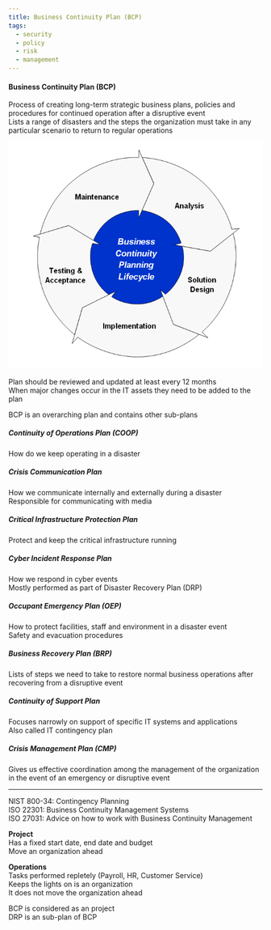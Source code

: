 ```yaml
---
title: Business Continuity Plan (BCP)
tags:
  - security
  - policy
  - risk
  - management
---
```


#### Business Continuity Plan (BCP)

Process of creating long-term strategic business plans, policies and procedures for continued operation after a disruptive event  
Lists a range of disasters and the steps the organization must take in any particular scenario to return to regular operations

![bcp-lifecycle|440](../../images/bcp-lifecycle.png)

Plan should be reviewed and updated at least every 12 months  
When major changes occur in the IT assets they need to be added to the plan 

BCP is an overarching plan and contains other sub-plans

##### Continuity of Operations Plan (COOP)
How do we keep operating in a disaster

##### Crisis Communication Plan
How we communicate internally and externally during a disaster  
Responsible for communicating with media

##### Critical Infrastructure Protection Plan
Protect and keep the critical infrastructure running

##### Cyber Incident Response Plan
How we respond in cyber events  
Mostly performed as part of Disaster Recovery Plan (DRP)

##### Occupant Emergency Plan (OEP)
How to protect facilities, staff and environment in a disaster event  
Safety and evacuation procedures

##### Business Recovery Plan (BRP)
Lists of steps we need to take to restore normal business operations after recovering from a disruptive event

##### Continuity of Support Plan
Focuses narrowly on support of specific IT systems and applications  
Also called IT contingency plan

##### Crisis Management Plan (CMP)
Gives us effective coordination among the management of the organization in the event of an emergency or disruptive event

---

NIST 800-34: Contingency Planning  
ISO 22301: Business Continuity Management Systems  
ISO 27031: Advice on how to work with Business Continuity Management

**Project**  
Has a fixed start date, end date and budget  
Move an organization ahead  

**Operations**  
Tasks performed repletely (Payroll, HR, Customer Service)  
Keeps the lights on is an organization  
It does not move the organization ahead

BCP is considered as an project  
DRP is an sub-plan of BCP
